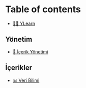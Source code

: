 # Table of contents

* [👨‍🏫 YLearn](README.md)

## Yönetim <a id="yonetim"></a>

* [📑 İçerik Yönetimi](yonetim/icerik-yonetimi.md)

## İçerikler

* [📊 Veri Bilimi](icerikler/veri-bilimi.md)

